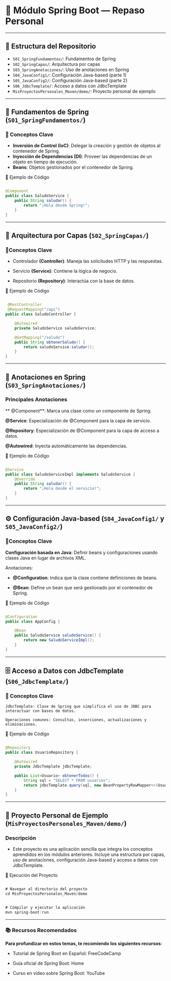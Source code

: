 # 🌱 Módulo Spring Boot — Repaso Personal


---

## 📁 Estructura del Repositorio

- `S01_SpringFundamentos/`: Fundamentos de Spring
- `S02_SpringCapas/`: Arquitectura por capas
- `S03_SpringAnotaciones/`: Uso de anotaciones en Spring
- `S04_JavaConfig1/`: Configuración Java-based (parte 1)
- `S05_JavaConfig2/`: Configuración Java-based (parte 2)
- `S06_JdbcTemplate/`: Acceso a datos con JdbcTemplate
- `MisProyectosPersonales_Maven/demo/`: Proyecto personal de ejemplo

---

## 🌼 Fundamentos de Spring (`S01_SpringFundamentos/`)

### 🔹 Conceptos Clave

- **Inversión de Control (IoC)**: Delegar la creación y gestión de objetos al contenedor de Spring.
- **Inyección de Dependencias (DI)**: Proveer las dependencias de un objeto en tiempo de ejecución.
- **Beans**: Objetos gestionados por el contenedor de Spring.

 📌 Ejemplo de Código

```java

@Component
public class SaludoService {
    public String saludar() {
        return "¡Hola desde Spring!";
    }
}

```

---

## 🧱 Arquitectura por Capas (`S02_SpringCapas/`)

### 🔹Conceptos Clave 

   - Controlador **(Controller)**: Maneja las solicitudes HTTP y las respuestas.

   - Servicio **(Service)**: Contiene la lógica de negocio.

  - Repositorio **(Repository)**: Interactúa con la base de datos.

📌 Ejemplo de Código

```java

 @RestController
 @RequestMapping("/api")
public class SaludoController {

    @Autowired
    private SaludoService saludoService;

    @GetMapping("/saludo")
    public String obtenerSaludo() {
        return saludoService.saludar();
    }
}

```

---

## 📝 Anotaciones en Spring (`S03_SpringAnotaciones/`)  

### Principales Anotaciones

** @Component**: Marca una clase como un componente de Spring.

   **@Service**: Especialización de @Component para la capa de servicio.

  **@Repository**: Especialización de @Component para la capa de acceso a datos.

   **@Autowired**: Inyecta automáticamente las dependencias.

📌 Ejemplo de Código

```java

@Service
public class SaludoServiceImpl implements SaludoService {
    @Override
    public String saludar() {
        return "¡Hola desde el servicio!";
    }
}

```

---

## ⚙️ Configuración Java-based (`S04_JavaConfig1/` y `S05_JavaConfig2/`)
### 🔹Conceptos Clave

   **Configuración basada en Java**: Definir beans y configuraciones usando clases Java en lugar de archivos XML.

   Anotaciones:

  - **@Configuration**: Indica que la clase contiene definiciones de beans.
  
  - **@Bean**: Define un bean que será gestionado por el contenedor de Spring.

📌 Ejemplo de Código

```java

@Configuration
public class AppConfig {

    @Bean
    public SaludoService saludoService() {
        return new SaludoServiceImpl();
    }
}

```

---

## 🗄️ Acceso a Datos con JdbcTemplate (`S06_JdbcTemplate/`)
### 🔹 Conceptos Clave

    JdbcTemplate: Clase de Spring que simplifica el uso de JDBC para interactuar con bases de datos.

    Operaciones comunes: Consultas, inserciones, actualizaciones y eliminaciones.

📌 Ejemplo de Código

```java

@Repository
public class UsuarioRepository {

    @Autowired
    private JdbcTemplate jdbcTemplate;

    public List<Usuario> obtenerTodos() {
        String sql = "SELECT * FROM usuarios";
        return jdbcTemplate.query(sql, new BeanPropertyRowMapper<>(Usuario.class));
    }
}


```

---

## 🧪 Proyecto Personal de Ejemplo (`MisProyectosPersonales_Maven/demo/`)
###  Descripción

- Este proyecto es una aplicación sencilla que integra los conceptos aprendidos en los módulos anteriores. Incluye una estructura por capas, uso de anotaciones, configuración Java-based y acceso a datos con JdbcTemplate.
  
📌 Ejecución del Proyecto

```java

# Navegar al directorio del proyecto
cd MisProyectosPersonales_Maven/demo

```

```java

# Compilar y ejecutar la aplicación
mvn spring-boot:run

```

--- 


### 📚 Recursos Recomendados

**Para profundizar en estos temas, te recomiendo los siguientes recursos**:

   - Tutorial de Spring Boot en Español:
    FreeCodeCamp

  -  Guía oficial de Spring Boot:
    Home

   - Curso en video sobre Spring Boot:
    YouTube
